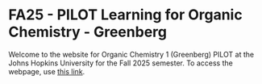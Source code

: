# FA25 - PILOT Learning for Organic Chemistry - Greenberg

Welcome to the website for Organic Chemistry 1 (Greenberg) PILOT at the Johns Hopkins University for the Fall 2025 semester. To access the webpage, use [this link](https://jhu-orgo-pilot.github.io/FA25-Orgo-Greenberg).